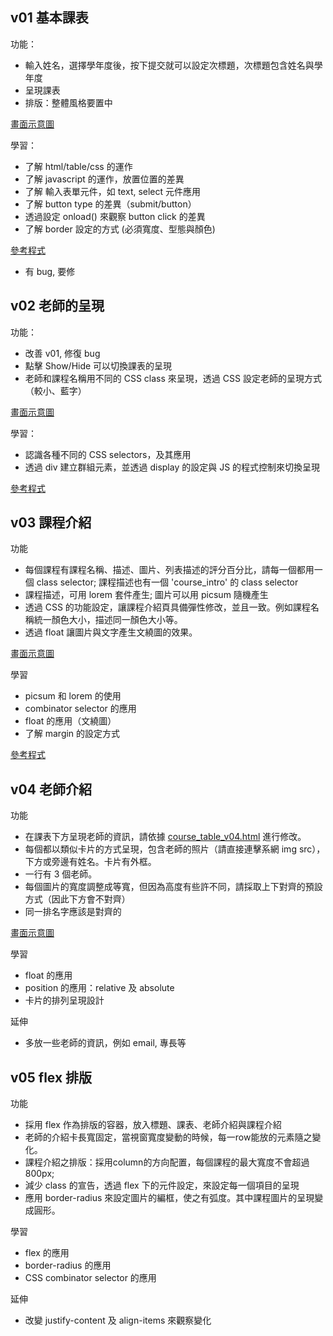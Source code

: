 ## v01 基本課表

功能：
* 輸入姓名，選擇學年度後，按下提交就可以設定次標題，次標題包含姓名與學年度
* 呈現課表
* 排版：整體風格要置中

[畫面示意圖](https://docs.google.com/presentation/d/1Zp_S4Fr0kIRSqC43Zaurx7eCJD3Sy2lBe4PRsF1cNpQ/edit#slide=id.g2751abaa62a_0_0)

學習：
* 了解 html/table/css 的運作
* 了解 javascript 的運作，放置位置的差異
* 了解 輸入表單元件，如 text, select 元件應用
* 了解 button type 的差異（submit/button）
* 透過設定 onload() 來觀察 button click 的差異
* 了解 border 設定的方式 (必須寬度、型態與顏色)

[參考程式](course_table_v01.html)
* 有 bug, 要修

## v02 老師的呈現

功能：
* 改善 v01, 修復 bug
* 點擊 Show/Hide 可以切換課表的呈現
* 老師和課程名稱用不同的 CSS class 來呈現，透過 CSS 設定老師的呈現方式（較小、藍字）

[畫面示意圖](https://docs.google.com/presentation/d/1Zp_S4Fr0kIRSqC43Zaurx7eCJD3Sy2lBe4PRsF1cNpQ/edit#slide=id.g2751abaa62a_0_7)

學習：
* 認識各種不同的 CSS selectors，及其應用
* 透過 div 建立群組元素，並透過 display 的設定與 JS 的程式控制來切換呈現

[參考程式](course_table_v02.html)


## v03 課程介紹

功能
* 每個課程有課程名稱、描述、圖片、列表描述的評分百分比，請每一個都用一個 class selector; 課程描述也有一個 'course_intro' 的 class selector 
* 課程描述，可用 lorem 套件產生; 圖片可以用 picsum 隨機產生
* 透過 CSS 的功能設定，讓課程介紹頁具備彈性修改，並且一致。例如課程名稱統一顏色大小，描述同一顏色大小等。
* 透過 float 讓圖片與文字產生文繞圖的效果。

[畫面示意圖](https://docs.google.com/presentation/d/1Zp_S4Fr0kIRSqC43Zaurx7eCJD3Sy2lBe4PRsF1cNpQ/edit#slide=id.g2751abaa62a_0_19)

學習
* picsum 和 lorem 的使用
* combinator selector 的應用
* float 的應用（文繞圖）
* 了解 margin 的設定方式

[參考程式](course_table_v03.html)

## v04 老師介紹

功能
* 在課表下方呈現老師的資訊，請依據 [course_table_v04.html](course_table_v04.html) 進行修改。
* 每個都以類似卡片的方式呈現，包含老師的照片（請直接連擊系網 img src），下方或旁邊有姓名。卡片有外框。 
* 一行有 3 個老師。
* 每個圖片的寬度調整成等寬，但因為高度有些許不同，請採取上下對齊的預設方式（因此下方會不對齊）
* 同一排名字應該是對齊的

[畫面示意圖](https://docs.google.com/presentation/d/1Zp_S4Fr0kIRSqC43Zaurx7eCJD3Sy2lBe4PRsF1cNpQ/edit#slide=id.g2ea2ad38908_0_0)

學習
* float 的應用
* position 的應用：relative 及 absolute
* 卡片的排列呈現設計

延伸
* 多放一些老師的資訊，例如 email, 專長等

## v05 flex 排版

功能
* 採用 flex 作為排版的容器，放入標題、課表、老師介紹與課程介紹
* 老師的介紹卡長寬固定，當視窗寬度變動的時候，每一row能放的元素隨之變化。
* 課程介紹之排版：採用column的方向配置，每個課程的最大寬度不會超過 800px;
* 減少 class 的宣告，透過 flex 下的元件設定，來設定每一個項目的呈現
* 應用 border-radius 來設定圖片的編框，使之有弧度。其中課程圖片的呈現變成圓形。

學習
* flex 的應用
* border-radius 的應用
* CSS combinator selector 的應用

延伸
* 改變 justify-content 及 align-items 來觀察變化